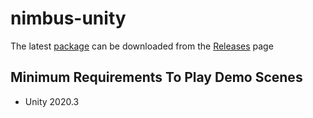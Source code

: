 # nimbus-unity

The latest [package](package) can be downloaded from the [Releases](https://github.com/timehop/nimbus-unity/releases) page

## Minimum Requirements To Play Demo Scenes

- Unity 2020.3
